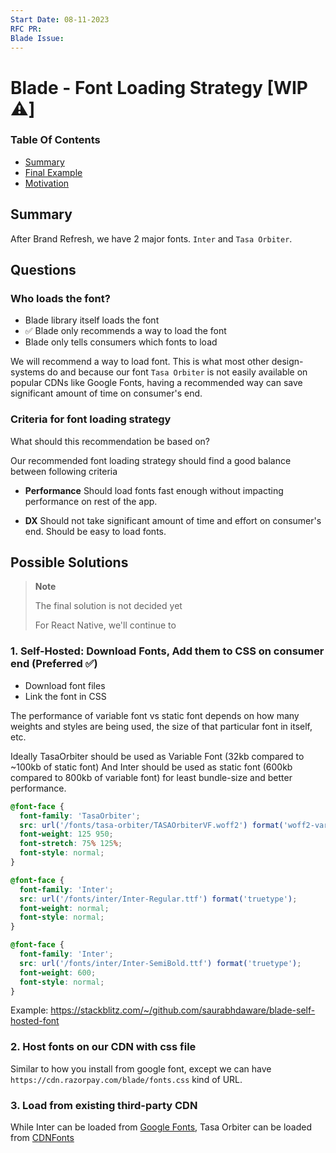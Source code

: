 ```yaml
---
Start Date: 08-11-2023
RFC PR:
Blade Issue:
---
```


# Blade - Font Loading Strategy [WIP ⚠️] <!-- omit in toc -->

### Table Of Contents <!-- omit in toc -->

- [Summary](#summary)
- [Final Example](#final-example)
- [Motivation](#motivation)
<!-- - [Detailed Design](#detailed-design)
- [Drawbacks/Constraints](#drawbacksconstraints)
- [Alternatives](#alternatives)
- [Adoption strategy](#adoption-strategy)
- [How do we educate people?](#how-do-we-educate-people)
- [Open Questions](#open-questions)
- [References](#references) -->

## Summary

After Brand Refresh, we have 2 major fonts. `Inter` and `Tasa Orbiter`.

## Questions

### Who loads the font?

- Blade library itself loads the font
- ✅ Blade only recommends a way to load the font
- Blade only tells consumers which fonts to load

We will recommend a way to load font. This is what most other design-systems do and because our font `Tasa Orbiter` is not easily available on popular CDNs like Google Fonts, having a recommended way can save significant amount of time on consumer's end.

### Criteria for font loading strategy

What should this recommendation be based on?

Our recommended font loading strategy should find a good balance between following criteria

- **Performance**
  Should load fonts fast enough without impacting performance on rest of the app.

- **DX**
  Should not take significant amount of time and effort on consumer's end. Should be easy to load fonts.

## Possible Solutions

> **Note**
>
> The final solution is not decided yet
>
> For React Native, we'll continue to

### 1. Self-Hosted: Download Fonts, Add them to CSS on consumer end (Preferred ✅)

- Download font files
- Link the font in CSS

The performance of variable font vs static font depends on how many weights and styles are being used, the size of that particular font in itself, etc.

Ideally TasaOrbiter should be used as Variable Font (32kb compared to ~100kb of static font) And Inter should be used as static font (600kb compared to 800kb of variable font) for least bundle-size and better performance.

```css
@font-face {
  font-family: 'TasaOrbiter';
  src: url('/fonts/tasa-orbiter/TASAOrbiterVF.woff2') format('woff2-variations');
  font-weight: 125 950;
  font-stretch: 75% 125%;
  font-style: normal;
}

@font-face {
  font-family: 'Inter';
  src: url('/fonts/inter/Inter-Regular.ttf') format('truetype');
  font-weight: normal;
  font-style: normal;
}

@font-face {
  font-family: 'Inter';
  src: url('/fonts/inter/Inter-SemiBold.ttf') format('truetype');
  font-weight: 600;
  font-style: normal;
}
```

Example: https://stackblitz.com/~/github.com/saurabhdaware/blade-self-hosted-font

### 2. Host fonts on our CDN with css file

Similar to how you install from google font, except we can have `https://cdn.razorpay.com/blade/fonts.css` kind of URL.

### 3. Load from existing third-party CDN

While Inter can be loaded from [Google Fonts](https://fonts.google.com/specimen/Inter), Tasa Orbiter can be loaded from [CDNFonts](https://www.cdnfonts.com/tasa-orbiter-display.font)

<!--


## Final Example

Include a basic code example. Omit this section if it's not applicable.

## Motivation

- Why are we doing this?
- What use cases does it support?
- What is the expected outcome?

Try to focus on explaining the motivation so that if this RFC is not accepted, the motivation could be used to develop alternative solutions. In other words, try to list down the constraints you are trying to solve without coupling them too closely to the solution you have in mind. -->
<!--
## Detailed Design

This is the bulk of the RFC. Explain the design in enough detail for somebody familiar with the Design System to understand, and for somebody familiar with the implementation to implement. This should get into specifics and corner-cases, and include examples of how the feature is used. Any new terminology should be defined here.

## Drawbacks/Constraints

Why should we _not_ do this? Maybe try to consider the following constraints

- Implementation cost, both in terms of code size and complexity.
- The impact of it on new as well as existing consumer projects.
- Cost of migration.

There are tradeoffs to choosing any path. Attempt to identify them here.

## Alternatives

What other designs/patterns/strategies have been considered?

## Adoption strategy

If we implement this proposal, how will existing consumer projects adopt it?

- Is this a breaking change?
- Can we write a codemod?
- How do we prioritise this with business and product folks?
- How do we communicate with other teams? Will updating docs suffice or do we need a dedicated interaction with them?

## How do we educate people?

- How should this be taught to other folks?
- What names and terminology work best for these concepts and why?
- How is this idea best presented?

## Open Questions

- Any open questions that you have?
- Any undiscovered areas that you have encountered?
- Any dependencies on other teams(Design/Engineering) that needs to be resolved upfront?

## References

Any references that you can share for those who are curious to understand anything beyond the scope of this RFC in general but related to the topic of this RFC. -->
